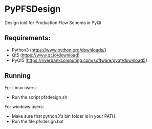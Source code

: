 # PyPFSDesign
Design tool for Production Flow Schema in PyQt

## Requirements:
* Python3 (https://www.python.org/downloads/)
* Qt5 (https://www.qt.io/download)
* PyQt5 (https://riverbankcomputing.com/software/pyqt/download5)

## Running 

For Linux users:
* Run the script pfsdesign.sh

For windows users:
* Make sure that python3's bin folder is in your PATH.
* Run the file pfsdesign.bat
